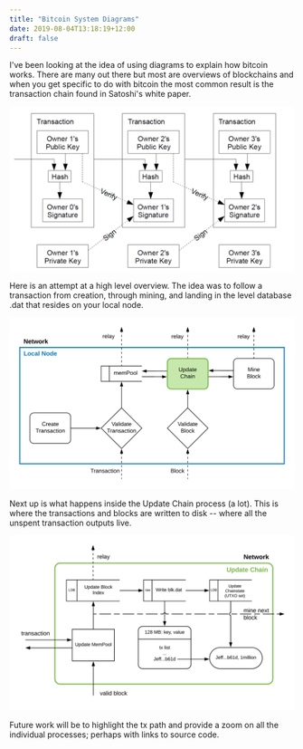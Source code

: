 ```yaml
---
title: "Bitcoin System Diagrams"
date: 2019-08-04T13:18:19+12:00
draft: false
---
```

I've been looking at the idea of using diagrams to explain how bitcoin works. There are many out there but most are overviews of blockchains and when you get specific to do with bitcoin the most common result is the transaction chain found in Satoshi's white paper.

![Bitcoin's chain of transactions](/diagrams/WhitePaperTx.png)

Here is an attempt at a high level overview. The idea was to follow a transaction from creation, through mining, and landing in the level database .dat that resides on your local node. 

![Bitcoin High Level](/diagrams/BitcoinNodeDiagram.png)

Next up is what happens inside the Update Chain process (a lot). This is where the transactions and blocks are written to disk -- where all the unspent transaction outputs live.

![Bitcoin Update Chain State](/diagrams/UpdateChainState.png)

Future work will be to highlight the tx path and provide a zoom on all the individual processes; perhaps with links to source code.
